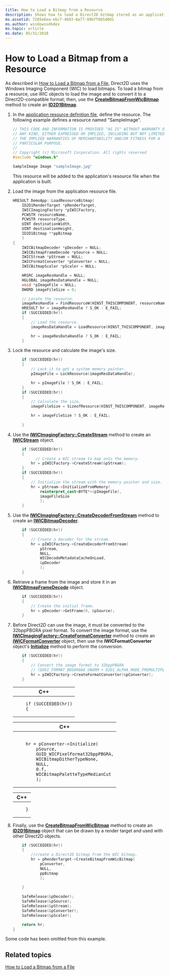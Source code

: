 ```yaml
---
title: How to Load a Bitmap from a Resource
description: Shows how to load a Direct2D bitmap stored as an application resource.
ms.assetid: 7285e6ea-ebc7-4693-8a77-99bff0b5d0d1
ms.author: windowssdkdev
ms.topic: article
ms.date: 05/31/2018
---
```


# How to Load a Bitmap from a Resource

As described in [How to Load a Bitmap from a File](how-to-load-a-direct2d-bitmap-from-a-file.md), Direct2D uses the Windows Imaging Component (WIC) to load bitmaps. To load a bitmap from a resource, use WIC objects to load the image and to convert it to a Direct2D-compatible format; then, use the [**CreateBitmapFromWicBitmap**](id2d1rendertarget-createbitmapfromwicbitmap.md) method to create an [**ID2D1Bitmap**](https://msdn.microsoft.com/en-us/library/Dd371109(v=VS.85).aspx).

1.  In the [application resource definition file](https://msdn.microsoft.com/library/windows/desktop/aa380599), define the resource. The following example defines a resource named "SampleImage".

    ```C++
    // THIS CODE AND INFORMATION IS PROVIDED "AS IS" WITHOUT WARRANTY OF
    // ANY KIND, EITHER EXPRESSED OR IMPLIED, INCLUDING BUT NOT LIMITED TO
    // THE IMPLIED WARRANTIES OF MERCHANTABILITY AND/OR FITNESS FOR A
    // PARTICULAR PURPOSE.
    //
    // Copyright (c) Microsoft Corporation. All rights reserved
    #include "windows.h"

    SampleImage Image "sampleImage.jpg"
    
    ```

    

    This resource will be added to the application's resource file when the application is built.

2.  Load the image from the application resource file.

    ```C++
    HRESULT DemoApp::LoadResourceBitmap(
        ID2D1RenderTarget *pRenderTarget,
        IWICImagingFactory *pIWICFactory,
        PCWSTR resourceName,
        PCWSTR resourceType,
        UINT destinationWidth,
        UINT destinationHeight,
        ID2D1Bitmap **ppBitmap
        )
    {
        IWICBitmapDecoder *pDecoder = NULL;
        IWICBitmapFrameDecode *pSource = NULL;
        IWICStream *pStream = NULL;
        IWICFormatConverter *pConverter = NULL;
        IWICBitmapScaler *pScaler = NULL;

        HRSRC imageResHandle = NULL;
        HGLOBAL imageResDataHandle = NULL;
        void *pImageFile = NULL;
        DWORD imageFileSize = 0;

        // Locate the resource.
        imageResHandle = FindResourceW(HINST_THISCOMPONENT, resourceName, resourceType);
        HRESULT hr = imageResHandle ? S_OK : E_FAIL;
        if (SUCCEEDED(hr))
        {
            // Load the resource.
            imageResDataHandle = LoadResource(HINST_THISCOMPONENT, imageResHandle);

            hr = imageResDataHandle ? S_OK : E_FAIL;
        }
    ```

    

3.  Lock the resource and calculate the image's size.
    ```C++
        if (SUCCEEDED(hr))
        {
            // Lock it to get a system memory pointer.
            pImageFile = LockResource(imageResDataHandle);

            hr = pImageFile ? S_OK : E_FAIL;
        }
        if (SUCCEEDED(hr))
        {
            // Calculate the size.
            imageFileSize = SizeofResource(HINST_THISCOMPONENT, imageResHandle);

            hr = imageFileSize ? S_OK : E_FAIL;
            
        }
    ```

    

4.  Use the [**IWICImagingFactory::CreateStream**](https://msdn.microsoft.com/en-us/library/Ee690325(v=VS.85).aspx) method to create an [**IWICStream**](https://msdn.microsoft.com/en-us/library/Ee719782(v=VS.85).aspx) object.
    ```C++
        if (SUCCEEDED(hr))
        {
              // Create a WIC stream to map onto the memory.
            hr = pIWICFactory->CreateStream(&pStream);
        }
        if (SUCCEEDED(hr))
        {
            // Initialize the stream with the memory pointer and size.
            hr = pStream->InitializeFromMemory(
                reinterpret_cast<BYTE*>(pImageFile),
                imageFileSize
                );
        }
    ```

    

5.  Use the [**IWICImagingFactory::CreateDecoderFromStream**](https://msdn.microsoft.com/en-us/library/Ee690309(v=VS.85).aspx) method to create an [**IWICBitmapDecoder**](https://msdn.microsoft.com/en-us/library/Ee690086(v=VS.85).aspx).

    ```C++
        if (SUCCEEDED(hr))
        {
            // Create a decoder for the stream.
            hr = pIWICFactory->CreateDecoderFromStream(
                pStream,
                NULL,
                WICDecodeMetadataCacheOnLoad,
                &pDecoder
                );
        }
    ```

    

6.  Retrieve a frame from the image and store it in an [**IWICBitmapFrameDecode**](https://msdn.microsoft.com/en-us/library/Ee690134(v=VS.85).aspx) object.

    ```C++
        if (SUCCEEDED(hr))
        {
            // Create the initial frame.
            hr = pDecoder->GetFrame(0, &pSource);
        }
    ```

    

7.  Before Direct2D can use the image, it must be converted to the 32bppPBGRA pixel format. To convert the image format, use the [**IWICImagingFactory::CreateFormatConverter**](https://msdn.microsoft.com/en-us/library/Ee690317(v=VS.85).aspx) method to create an [**IWICFormatConverter**](https://msdn.microsoft.com/en-us/library/Ee690274(v=VS.85).aspx) object, then use the **IWICFormatConverter** object's [**Initialize**](https://msdn.microsoft.com/en-us/library/Ee690279(v=VS.85).aspx) method to perform the conversion.
    ```C++
        if (SUCCEEDED(hr))
        {
            // Convert the image format to 32bppPBGRA
            // (DXGI_FORMAT_B8G8R8A8_UNORM + D2D1_ALPHA_MODE_PREMULTIPLIED).
            hr = pIWICFactory->CreateFormatConverter(&pConverter);
        }
    ```

    <span codelanguage="ManagedCPlusPlus"></span>
    <table>
    <colgroup>
    <col style="width: 100%" />
    </colgroup>
    <thead>
    <tr class="header">
    <th>C++</th>
    </tr>
    </thead>
    <tbody>
    <tr class="odd">
    <td><pre><code>    if (SUCCEEDED(hr))
        {</code></pre></td>
    </tr>
    </tbody>
    </table>

    <span codelanguage="ManagedCPlusPlus"></span>
    <table>
    <colgroup>
    <col style="width: 100%" />
    </colgroup>
    <thead>
    <tr class="header">
    <th>C++</th>
    </tr>
    </thead>
    <tbody>
    <tr class="odd">
    <td><pre><code>            
        hr = pConverter->Initialize(
            pSource,
            GUID_WICPixelFormat32bppPBGRA,
            WICBitmapDitherTypeNone,
            NULL,
            0.f,
            WICBitmapPaletteTypeMedianCut
            );</code></pre></td>
    </tr>
    </tbody>
    </table>

    <span codelanguage="ManagedCPlusPlus"></span>
    <table>
    <colgroup>
    <col style="width: 100%" />
    </colgroup>
    <thead>
    <tr class="header">
    <th>C++</th>
    </tr>
    </thead>
    <tbody>
    <tr class="odd">
    <td><pre><code>    }</code></pre></td>
    </tr>
    </tbody>
    </table>

    

8.  Finally, use the [**CreateBitmapFromWicBitmap**](id2d1rendertarget-createbitmapfromwicbitmap.md) method to create an [**ID2D1Bitmap**](https://msdn.microsoft.com/en-us/library/Dd371109(v=VS.85).aspx) object that can be drawn by a render target and used with other Direct2D objects.
    ```C++
        if (SUCCEEDED(hr))
        {
            //create a Direct2D bitmap from the WIC bitmap.
            hr = pRenderTarget->CreateBitmapFromWicBitmap(
                pConverter,
                NULL,
                ppBitmap
                );
        
        }

        SafeRelease(&pDecoder);
        SafeRelease(&pSource);
        SafeRelease(&pStream);
        SafeRelease(&pConverter);
        SafeRelease(&pScaler);

        return hr;
    }
    ```

    

Some code has been omitted from this example.

## Related topics

<dl> <dt>

[How to Load a Bitmap from a File](how-to-load-a-direct2d-bitmap-from-a-file.md)
</dt> </dl>

 

 




